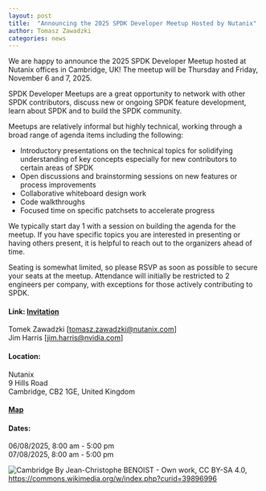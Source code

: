 ```yaml
---
layout: post
title:  "Announcing the 2025 SPDK Developer Meetup Hosted by Nutanix"
author: Tomasz Zawadzki
categories: news
---
```


We are happy to announce the 2025 SPDK Developer Meetup hosted at Nutanix offices in Cambridge, UK! The meetup will be Thursday and Friday, November 6 and 7, 2025.

SPDK Developer Meetups are a great opportunity to network with other SPDK contributors, discuss new or ongoing SPDK feature development, learn about SPDK and to build the SPDK community.

Meetups are relatively informal but highly technical, working through a broad range of agenda items including the following:

- Introductory presentations on the technical topics for solidifying understanding of key concepts especially for new contributors to certain areas of SPDK
- Open discussions and brainstorming sessions on new features or process improvements
- Collaborative whiteboard design work
- Code walkthroughs
- Focused time on specific patchsets to accelerate progress

We typically start day 1 with a session on building the agenda for the meetup. If you have specific topics you are interested in presenting or having others present, it is helpful to reach out to the organizers ahead of time.

Seating is somewhat limited, so please RSVP as soon as possible to secure your seats at the meetup. Attendance will initially be restricted to 2 engineers per company, with exceptions for those actively contributing to SPDK.

#### Link: [Invitation](https://forms.gle/VBrTDH76dyt22xeQ8)

Tomek Zawadzki [tomasz.zawadzki@nutanix.com]<br/>
Jim Harris [jim.harris@nvidia.com]

#### Location:

Nutanix<br/>
9 Hills Road<br/>
Cambridge, CB2 1GE, United Kingdom


#### [Map](https://maps.app.goo.gl/zuhrTp9gfvoeNjjW7)

#### Dates:

06/08/2025, 8:00 am - 5:00 pm<br/>
07/08/2025, 8:00 am - 5:00 pm

![Cambridge](../../../../../img/blog/spdk_devmeetup_2025.jpg "Cambridge")
By Jean-Christophe BENOIST - Own work, CC BY-SA 4.0, https://commons.wikimedia.org/w/index.php?curid=39896996
